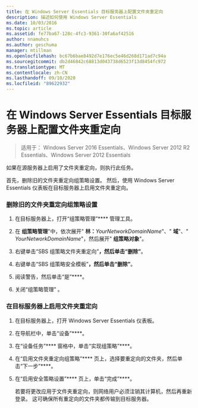 ```yaml
---
title: 在 Windows Server Essentials 目标服务器上配置文件夹重定向
description: 描述如何使用 Windows Server Essentials
ms.date: 10/03/2016
ms.topic: article
ms.assetid: fe77ba67-128c-4fc3-9361-30fa6af42516
author: nnamuhcs
ms.author: geschuma
manager: mtillman
ms.openlocfilehash: bc67b6bae8492d7e176ec5e46d268d171ad7c94a
ms.sourcegitcommit: db2d46842c68813d043738d6523f13d8454fc972
ms.translationtype: MT
ms.contentlocale: zh-CN
ms.lasthandoff: 09/10/2020
ms.locfileid: "89622932"
---
```

# <a name="configure-folder-redirection-on-the-windows-server-essentials-destination-server"></a>在 Windows Server Essentials 目标服务器上配置文件夹重定向

>适用于： Windows Server 2016 Essentials、Windows Server 2012 R2 Essentials、Windows Server 2012 Essentials

如果在源服务器上启用了文件夹重定向，则执行此任务。

 首先，删除旧的文件夹重定向组策略设置。 然后，使用 Windows Server Essentials 仪表板在目标服务器上启用文件夹重定向。

### <a name="to-delete-the-old-folder-redirection-group-policy-setting"></a>删除旧的文件夹重定向组策略设置

1. 在目标服务器上，打开“组策略管理”**** 管理工具。

2. 在 **组策略管理**"中，依次展开" **林：**<em>YourNetworkDomainName</em>"、" **域**"、" *YourNetworkDomainName*"，然后展开" **组策略对象**"。

3. 右键单击“SBS 组策略文件夹重定向”****，然后单击“删除”****。

4. 右键单击“SBS 组策略安全模板”****，然后单击“删除”****。

5. 阅读警告，然后单击“是”****。

6. 关闭“组策略管理”  。

### <a name="to-enable-folder-redirection-on-the-destination-server"></a>在目标服务器上启用文件夹重定向

1. 在目标服务器上，打开 Windows Server Essentials 仪表板。

2. 在导航栏中，单击“设备”****。

3. 在“设备任务”**** 窗格中，单击“实现组策略”****。

4. 在“启用文件夹重定向组策略”**** 页上，选择要重定向的文件夹，然后单击“下一步”****。

5. 在“启用安全策略设置”**** 页上，单击“完成”****。

   若要将更改应用于文件夹重定向，则网络用户必须注销其计算机，然后再重新登录。 这可确保所有重定向的文件夹都传输到目标服务器。
